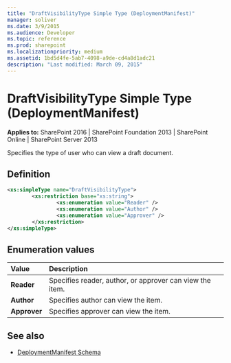 ```yaml
---
title: "DraftVisibilityType Simple Type (DeploymentManifest)"
manager: soliver
ms.date: 3/9/2015
ms.audience: Developer
ms.topic: reference
ms.prod: sharepoint
ms.localizationpriority: medium
ms.assetid: 1bd5d4fe-5ab7-4098-a9de-cd4a8d1adc21
description: "Last modified: March 09, 2015"
---
```


# DraftVisibilityType Simple Type (DeploymentManifest)
  
**Applies to:** SharePoint 2016 | SharePoint Foundation 2013 | SharePoint Online | SharePoint Server 2013
  
Specifies the type of user who can view a draft document.

## Definition

```XML
<xs:simpleType name="DraftVisibilityType">
        <xs:restriction base="xs:string">
                <xs:enumeration value="Reader" />
                <xs:enumeration value="Author" />
                <xs:enumeration value="Approver" />
        </xs:restriction>
</xs:simpleType>
```

## Enumeration values

|**Value**|**Description**|
|:-----|:-----|
|**Reader** <br/> |Specifies reader, author, or approver can view the item.  <br/> |
|**Author** <br/> |Specifies author can view the item.  <br/> |
|**Approver** <br/> |Specifies approver can view the item.  <br/> |
   
## See also

- [DeploymentManifest Schema](deploymentmanifest-schema.md)

